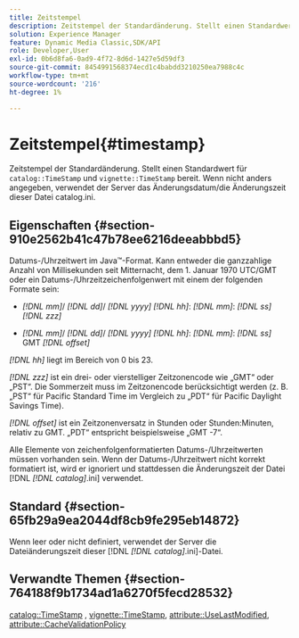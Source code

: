 ```yaml
---
title: Zeitstempel
description: Zeitstempel der Standardänderung. Stellt einen Standardwert für Katalog-Zeitstempel und Vignetten-Zeitstempel bereit. Wenn nicht anders angegeben, verwendet der Server das Änderungsdatum/die Änderungszeit dieser Datei catalog.ini.
solution: Experience Manager
feature: Dynamic Media Classic,SDK/API
role: Developer,User
exl-id: 0b6d8fa6-0ad9-4f72-8d6d-1427e5d59df3
source-git-commit: 8454991568374ecd1c4babdd3210250ea7988c4c
workflow-type: tm+mt
source-wordcount: '216'
ht-degree: 1%

---
```


# Zeitstempel{#timestamp}

Zeitstempel der Standardänderung. Stellt einen Standardwert für `catalog::TimeStamp` und `vignette::TimeStamp` bereit. Wenn nicht anders angegeben, verwendet der Server das Änderungsdatum/die Änderungszeit dieser Datei catalog.ini.

## Eigenschaften {#section-910e2562b41c47b78ee6216deeabbbd5}

Datums-/Uhrzeitwert im Java™-Format. Kann entweder die ganzzahlige Anzahl von Millisekunden seit Mitternacht, dem 1. Januar 1970 UTC/GMT oder ein Datums-/Uhrzeitzeichenfolgenwert mit einem der folgenden Formate sein:

* *[!DNL mm]*/ *[!DNL dd]*/ *[!DNL yyyy]* *[!DNL hh]*: *[!DNL mm]*: *[!DNL ss]* *[!DNL zzz]*

* *[!DNL mm]*/ *[!DNL dd]*/ *[!DNL yyyy]* *[!DNL hh]*: *[!DNL mm]*: *[!DNL ss]* GMT *[!DNL offset]*

*[!DNL hh]* liegt im Bereich von 0 bis 23.

*[!DNL zzz]* ist ein drei- oder vierstelliger Zeitzonencode wie „GMT“ oder „PST“. Die Sommerzeit muss im Zeitzonencode berücksichtigt werden (z. B. „PST“ für Pacific Standard Time im Vergleich zu „PDT“ für Pacific Daylight Savings Time).

*[!DNL offset]* ist ein Zeitzonenversatz in Stunden oder Stunden:Minuten, relativ zu GMT. „PDT“ entspricht beispielsweise „GMT -7“.

Alle Elemente von zeichenfolgenformatierten Datums-/Uhrzeitwerten müssen vorhanden sein. Wenn der Datums-/Uhrzeitwert nicht korrekt formatiert ist, wird er ignoriert und stattdessen die Änderungszeit der Datei [!DNL *[!DNL catalog]*.ini] verwendet.

## Standard {#section-65fb29a9ea2044df8cb9fe295eb14872}

Wenn leer oder nicht definiert, verwendet der Server die Dateiänderungszeit dieser [!DNL *[!DNL catalog]*.ini]-Datei.

## Verwandte Themen {#section-764188f9b1734ad1a6270f5fecd28532}

[catalog::TimeStamp](../../../../../ir-api/material-cat/image-rendering-api-ref/c-ir-material-catalog/c-ir-material-data-reference/r-ir-timestamp-dataref.md#reference-6daf7973dc4f4b4e9e8165756db7c319) , [vignette::TimeStamp](../../../../../ir-api/material-cat/image-rendering-api-ref/c-ir-material-catalog/c-ir-vignette-map-reference/r-ir-timestamp-vignette.md#reference-d57cdd40a6a645d199dbb1d56cc85bc1), [attribute::UseLastModified](../../../../../ir-api/material-cat/image-rendering-api-ref/c-ir-material-catalog/c-ir-attributes-reference/r-ir-uselastmodified.md#reference-d2ab628c9e004fedbd38324866dbca1d), [attribute::CacheValidationPolicy](../../../../../ir-api/material-cat/image-rendering-api-ref/c-ir-material-catalog/c-ir-attributes-reference/r-ir-cachevalidationpolicy.md#reference-2d71679733474d8aa116db6ceba87fa4)

